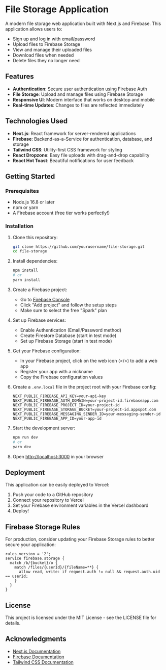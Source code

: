 # File Storage Application

A modern file storage web application built with Next.js and Firebase. This application allows users to:

- Sign up and log in with email/password
- Upload files to Firebase Storage
- View and manage their uploaded files
- Download files when needed
- Delete files they no longer need

## Features

- **Authentication**: Secure user authentication using Firebase Auth
- **File Storage**: Upload and manage files using Firebase Storage
- **Responsive UI**: Modern interface that works on desktop and mobile
- **Real-time Updates**: Changes to files are reflected immediately

## Technologies Used

- **Next.js**: React framework for server-rendered applications
- **Firebase**: Backend-as-a-Service for authentication, database, and storage
- **Tailwind CSS**: Utility-first CSS framework for styling
- **React Dropzone**: Easy file uploads with drag-and-drop capability
- **React Hot Toast**: Beautiful notifications for user feedback

## Getting Started

### Prerequisites

- Node.js 16.8 or later
- npm or yarn
- A Firebase account (free tier works perfectly!)

### Installation

1. Clone this repository:
   ```bash
   git clone https://github.com/yourusername/file-storage.git
   cd file-storage
   ```

2. Install dependencies:
   ```bash
   npm install
   # or
   yarn install
   ```

3. Create a Firebase project:
   - Go to [Firebase Console](https://console.firebase.google.com/)
   - Click "Add project" and follow the setup steps
   - Make sure to select the free "Spark" plan

4. Set up Firebase services:
   - Enable Authentication (Email/Password method)
   - Create Firestore Database (start in test mode)
   - Set up Firebase Storage (start in test mode)

5. Get your Firebase configuration:
   - In your Firebase project, click on the web icon (</>) to add a web app
   - Register your app with a nickname
   - Copy the Firebase configuration values

6. Create a `.env.local` file in the project root with your Firebase config:
   ```
   NEXT_PUBLIC_FIREBASE_API_KEY=your-api-key
   NEXT_PUBLIC_FIREBASE_AUTH_DOMAIN=your-project-id.firebaseapp.com
   NEXT_PUBLIC_FIREBASE_PROJECT_ID=your-project-id
   NEXT_PUBLIC_FIREBASE_STORAGE_BUCKET=your-project-id.appspot.com
   NEXT_PUBLIC_FIREBASE_MESSAGING_SENDER_ID=your-messaging-sender-id
   NEXT_PUBLIC_FIREBASE_APP_ID=your-app-id
   ```

7. Start the development server:
   ```bash
   npm run dev
   # or
   yarn dev
   ```

8. Open [http://localhost:3000](http://localhost:3000) in your browser

## Deployment

This application can be easily deployed to Vercel:

1. Push your code to a GitHub repository
2. Connect your repository to Vercel
3. Set your Firebase environment variables in the Vercel dashboard
4. Deploy!

## Firebase Storage Rules

For production, consider updating your Firebase Storage rules to better secure your application:

```
rules_version = '2';
service firebase.storage {
  match /b/{bucket}/o {
    match /files/{userId}/{fileName=**} {
      allow read, write: if request.auth != null && request.auth.uid == userId;
    }
  }
}
```

## License

This project is licensed under the MIT License - see the LICENSE file for details.

## Acknowledgments

- [Next.js Documentation](https://nextjs.org/docs)
- [Firebase Documentation](https://firebase.google.com/docs)
- [Tailwind CSS Documentation](https://tailwindcss.com/docs) 